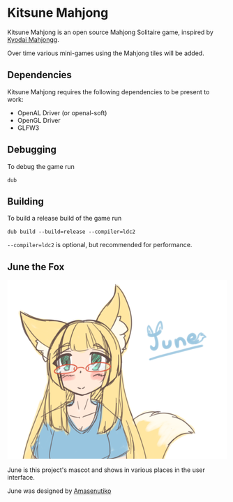 # Kitsune Mahjong
Kitsune Mahjong is an open source Mahjong Solitaire game, inspired by [Kyodai Mahjongg](https://cynagames.com/).

Over time various mini-games using the Mahjong tiles will be added.

## Dependencies
Kitsune Mahjong requires the following dependencies to be present to work:
 * OpenAL Driver (or openal-soft)
 * OpenGL Driver
 * GLFW3

## Debugging
To debug the game run
```
dub
```

## Building
To build a release build of the game run
```
dub build --build=release --compiler=ldc2
```
`--compiler=ldc2` is optional, but recommended for performance.

## June the Fox
![June the Fox](/june.png)

June is this project's mascot and shows in various places in the user interface.

June was designed by [Amasenutiko](https://www.deviantart.com/amasenutiko)